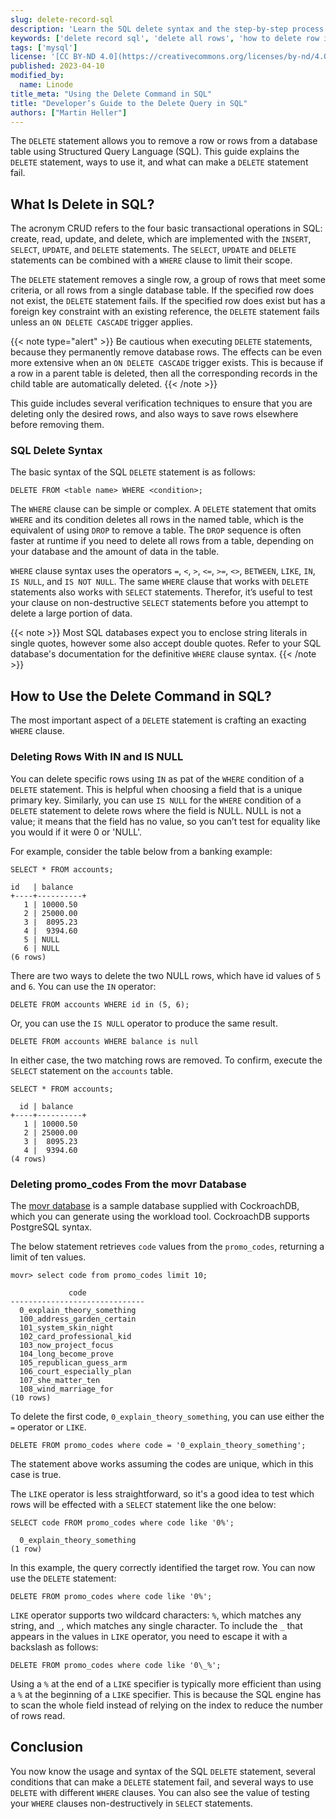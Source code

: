 ```yaml
---
slug: delete-record-sql
description: 'Learn the SQL delete syntax and the step-by-step process to delete rows from tables in SQL.'
keywords: ['delete record sql', 'delete all rows', 'how to delete row in sql', 'delete query in sql', 'sql delete syntax']
tags: ['mysql']
license: '[CC BY-ND 4.0](https://creativecommons.org/licenses/by-nd/4.0)'
published: 2023-04-10
modified_by:
  name: Linode
title_meta: "Using the Delete Command in SQL"
title: "Developer’s Guide to the Delete Query in SQL"
authors: ["Martin Heller"]
---
```


The `DELETE` statement allows you to remove a row or rows from a database table using Structured Query Language (SQL). This guide explains the `DELETE` statement, ways to use it, and what can make a `DELETE` statement fail.

## What Is Delete in SQL?

The acronym CRUD refers to the four basic transactional operations in SQL: create, read, update, and delete, which are implemented with the `INSERT`, `SELECT`, `UPDATE`, and `DELETE` statements. The `SELECT`, `UPDATE` and `DELETE` statements can be combined with a `WHERE` clause to limit their scope.

The `DELETE` statement removes a single row, a group of rows that meet some criteria, or all rows from a single database table. If the specified row does not exist, the `DELETE` statement fails. If the specified row does exist but has a foreign key constraint with an existing reference, the `DELETE` statement fails unless an `ON DELETE CASCADE` trigger applies.

{{< note type="alert" >}}
Be cautious when executing `DELETE` statements, because they permanently remove database rows. The effects can be even more extensive when an `ON DELETE CASCADE` trigger exists. This is because if a row in a parent table is deleted, then all the corresponding records in the child table are automatically deleted.
{{< /note >}}

This guide includes several verification techniques to ensure that you are deleting only the desired rows, and also ways to save rows elsewhere before removing them.


### SQL Delete Syntax

The basic syntax of the SQL `DELETE` statement is as follows:

```command
DELETE FROM <table name> WHERE <condition>;
```

The `WHERE` clause can be simple or complex. A `DELETE` statement that omits `WHERE` and its condition deletes all rows in the named table, which is the equivalent of using `DROP` to remove a table. The `DROP` sequence is often faster at runtime if you need to delete all rows from a table, depending on your database and the amount of data in the table.

`WHERE` clause syntax uses the operators `=`, `<`, `>`, `<=`, `>=`, `<>`, `BETWEEN`, `LIKE`, `IN`, `IS NULL`, and `IS NOT NULL`. The same `WHERE` clause that works with `DELETE` statements also works with `SELECT` statements. Therefor, it’s useful to test your clause on non-destructive `SELECT` statements before you attempt to delete a large portion of data.

{{< note >}}
Most SQL databases expect you to enclose string literals in single quotes, however some also accept double quotes. Refer to your SQL database's documentation for the definitive `WHERE` clause syntax.
{{< /note >}}

## How to Use the Delete Command in SQL?

The most important aspect of a `DELETE` statement is crafting an exacting `WHERE` clause.

### Deleting Rows With IN and IS NULL

You can delete specific rows using `IN` as pat of the `WHERE` condition of a `DELETE` statement. This is helpful when choosing a field that is a unique primary key. Similarly, you can use `IS NULL` for the `WHERE` condition of a `DELETE` statement to delete rows where the field is NULL. NULL is not a value; it means that the field has no value, so you can’t test for equality like you would if it were 0 or 'NULL'.

For example, consider the table below from a banking example:

```command
SELECT * FROM accounts;
```

```output
id   | balance
+----+----------+
   1 | 10000.50
   2 | 25000.00
   3 |  8095.23
   4 |  9394.60
   5 | NULL
   6 | NULL
(6 rows)
```

There are two ways to delete the two NULL rows, which have id values of `5` and `6`. You can use the `IN` operator:

```command
DELETE FROM accounts WHERE id in (5, 6);
```

Or, you can use the `IS NULL` operator to produce the same result.

```command
DELETE FROM accounts WHERE balance is null
```

In either case, the two matching rows are removed. To confirm, execute the `SELECT` statement on the `accounts` table.

```command
SELECT * FROM accounts;
```

```output
  id | balance
+----+----------+
   1 | 10000.50
   2 | 25000.00
   3 |  8095.23
   4 |  9394.60
(4 rows)
```

### Deleting promo_codes From the movr Database

The [movr database](https://www.cockroachlabs.com/docs/stable/movr.html) is a sample database supplied with CockroachDB, which you can generate using the workload tool. CockroachDB supports PostgreSQL syntax.

The below statement retrieves `code` values from the `promo_codes`, returning a limit of ten values.

```command
movr> select code from promo_codes limit 10;
```

```output
             code
------------------------------
  0_explain_theory_something
  100_address_garden_certain
  101_system_skin_night
  102_card_professional_kid
  103_now_project_focus
  104_long_become_prove
  105_republican_guess_arm
  106_court_especially_plan
  107_she_matter_ten
  108_wind_marriage_for
(10 rows)
```

To delete the first code, `0_explain_theory_something`, you can use either the `=` operator or `LIKE`.

```command
DELETE FROM promo_codes where code = '0_explain_theory_something';
```

The statement above works assuming the codes are unique, which in this case is true.

The `LIKE` operator is less straightforward, so it's a good idea to test which rows will be effected with a `SELECT` statement like the one below:

```command
SELECT code FROM promo_codes where code like '0%';
```

```output
  0_explain_theory_something
(1 row)
```

In this example, the query correctly identified the target row. You can now use the `DELETE` statement:

```command
DELETE FROM promo_codes where code like '0%';
```

`LIKE` operator supports two wildcard characters: `%`, which matches any string, and `_`, which matches any single character. To include the `_` that appears in the values in `LIKE` operator, you need to escape it with a backslash as follows:

```command
DELETE FROM promo_codes where code like '0\_%';
```

Using a `%` at the end of a `LIKE` specifier is typically more efficient than using a `%` at the beginning of a `LIKE` specifier. This is because the SQL engine has to scan the whole field instead of relying on the index to reduce the number of rows read.


## Conclusion

You now know the usage and syntax of the SQL `DELETE` statement, several conditions that can make a `DELETE` statement fail, and several ways to use `DELETE` with different `WHERE` clauses. You can also see the value of testing your `WHERE` clauses non-destructively in `SELECT` statements.
